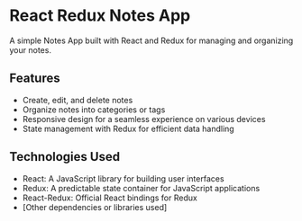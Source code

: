 # React Redux Notes App

A simple Notes App built with React and Redux for managing and organizing your notes.

## Features

- Create, edit, and delete notes
- Organize notes into categories or tags
- Responsive design for a seamless experience on various devices
- State management with Redux for efficient data handling

## Technologies Used

- React: A JavaScript library for building user interfaces
- Redux: A predictable state container for JavaScript applications
- React-Redux: Official React bindings for Redux
- [Other dependencies or libraries used]
